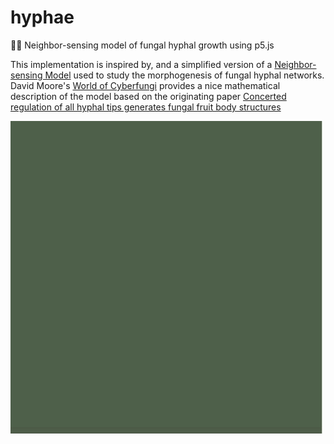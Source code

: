 # hyphae
🍄‍🟫 Neighbor-sensing model of fungal hyphal growth using p5.js

This implementation is inspired by, and a simplified version of a [Neighbor-sensing Model](https://en.wikipedia.org/wiki/Neighbour-sensing_model) used to study the morphogenesis of fungal hyphal networks. David Moore's [World of Cyberfungi](https://www.davidmoore.org.uk/CyberWEB/Cyber03.htm) provides a nice mathematical description of the model based on the originating paper [Concerted regulation of all hyphal tips generates fungal fruit body structures](https://pubmed.ncbi.nlm.nih.gov/15209276/)

![](https://github.com/mwalton/hyphae/blob/main/static/hyphae.gif)
